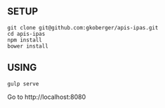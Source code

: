 SETUP
-----

    git clone git@github.com:gkoberger/apis-ipas.git
    cd apis-ipas
    npm install
    bower install

USING
-----

    gulp serve

Go to http://localhost:8080


